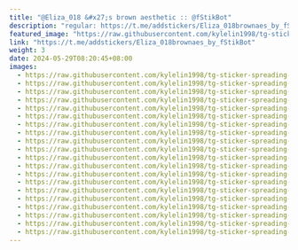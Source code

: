 ```yaml
---
title: "@Eliza_018 &#x27;s brown aesthetic :: @fStikBot"
description: "regular: https://t.me/addstickers/Eliza_018brownaes_by_fStikBot"
featured_image: "https://raw.githubusercontent.com/kylelin1998/tg-sticker-spreading-worldwide-images/main/img/8842d1f8-2425-412b-96ef-0639e9d18ca7.jpg"
link: "https://t.me/addstickers/Eliza_018brownaes_by_fStikBot"
weight: 3
date: 2024-05-29T08:20:45+08:00
images:
  - https://raw.githubusercontent.com/kylelin1998/tg-sticker-spreading-worldwide-images/main/img/8842d1f8-2425-412b-96ef-0639e9d18ca7.jpg
  - https://raw.githubusercontent.com/kylelin1998/tg-sticker-spreading-worldwide-images/main/img/f9b2bfd1-ca63-440b-ac5a-92e3cd926257.jpg
  - https://raw.githubusercontent.com/kylelin1998/tg-sticker-spreading-worldwide-images/main/img/4e9a2fb7-cfbb-4308-b140-5fbcf0cdaebd.jpg
  - https://raw.githubusercontent.com/kylelin1998/tg-sticker-spreading-worldwide-images/main/img/df102ba3-a2e0-4e64-9a8b-00dcd2aac7b8.jpg
  - https://raw.githubusercontent.com/kylelin1998/tg-sticker-spreading-worldwide-images/main/img/bc7eab0f-c270-4de8-95a7-24be4cf1b271.jpg
  - https://raw.githubusercontent.com/kylelin1998/tg-sticker-spreading-worldwide-images/main/img/4c3ec788-142b-4253-af17-4e31b487623a.jpg
  - https://raw.githubusercontent.com/kylelin1998/tg-sticker-spreading-worldwide-images/main/img/bc6f638c-b6c5-47c8-ba8a-e1c8b252ff3c.jpg
  - https://raw.githubusercontent.com/kylelin1998/tg-sticker-spreading-worldwide-images/main/img/eea46a48-1aaf-4345-8ddb-c948ada80d3e.jpg
  - https://raw.githubusercontent.com/kylelin1998/tg-sticker-spreading-worldwide-images/main/img/ab61a1af-ce36-4834-881a-8dd4c2426214.jpg
  - https://raw.githubusercontent.com/kylelin1998/tg-sticker-spreading-worldwide-images/main/img/80298266-ea5f-4e0c-beda-9675f68b11bd.jpg
  - https://raw.githubusercontent.com/kylelin1998/tg-sticker-spreading-worldwide-images/main/img/48ccc219-55a8-4965-a104-2f2f32ec2ae8.jpg
  - https://raw.githubusercontent.com/kylelin1998/tg-sticker-spreading-worldwide-images/main/img/dd8c39cd-aaa3-480f-9def-c83abc4a0eba.jpg
  - https://raw.githubusercontent.com/kylelin1998/tg-sticker-spreading-worldwide-images/main/img/0422b0f0-fe2a-4d3f-a704-9a543a9b4473.jpg
  - https://raw.githubusercontent.com/kylelin1998/tg-sticker-spreading-worldwide-images/main/img/71c21007-cba9-434c-b013-d66c9c2fd1b2.jpg
  - https://raw.githubusercontent.com/kylelin1998/tg-sticker-spreading-worldwide-images/main/img/535ce604-7827-4764-8d9f-3274b849357c.jpg
  - https://raw.githubusercontent.com/kylelin1998/tg-sticker-spreading-worldwide-images/main/img/419b727e-8a2d-4916-99d5-14d82edd893d.jpg
  - https://raw.githubusercontent.com/kylelin1998/tg-sticker-spreading-worldwide-images/main/img/59389e2d-26b6-4b45-9f98-92e22d02b533.jpg
  - https://raw.githubusercontent.com/kylelin1998/tg-sticker-spreading-worldwide-images/main/img/e3b026fc-6c7e-4d14-b08d-bae3bee4081d.jpg
  - https://raw.githubusercontent.com/kylelin1998/tg-sticker-spreading-worldwide-images/main/img/be7c3d93-1b9d-48b6-98a2-8a6f74774a96.jpg
  - https://raw.githubusercontent.com/kylelin1998/tg-sticker-spreading-worldwide-images/main/img/b9004bbc-9282-4631-b2d5-15d299899881.jpg
---
```

